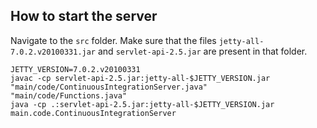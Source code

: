 ## How to start the server

Navigate to the `src` folder. Make sure that the files `jetty-all-7.0.2.v20100331.jar` and `servlet-api-2.5.jar` are present in that folder.
```
JETTY_VERSION=7.0.2.v20100331
javac -cp servlet-api-2.5.jar:jetty-all-$JETTY_VERSION.jar "main/code/ContinuousIntegrationServer.java" "main/code/Functions.java"
java -cp .:servlet-api-2.5.jar:jetty-all-$JETTY_VERSION.jar main.code.ContinuousIntegrationServer
```